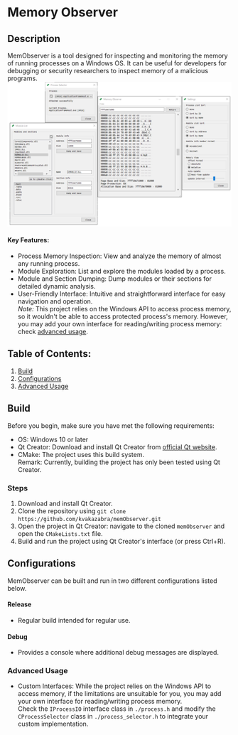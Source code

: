 # Memory Observer
## Description
MemObserver is a tool designed for inspecting and monitoring the memory of running processes on a Windows OS. It can be useful for developers for debugging or security researchers to inspect memory of a malicious programs.
![Pic](images/examples/main.png)
#### Key Features:
- Process Memory Inspection: View and analyze the memory of almost any running process.
- Module Exploration: List and explore the modules loaded by a process.
- Module and Section Dumping: Dump modules or their sections for detailed dynamic analysis.
- User-Friendly Interface: Intuitive and straightforward interface for easy navigation and operation.  
*Note:* This project relies on the Windows API to access process memory, so it wouldn't be able to access protected process's memory. However, you may add your own interface for reading/writing process memory: check [advanced usage](#Advanced-Usage).
## Table of Contents:
1. [Build](#Build)
2. [Configurations](#Configurations)
3. [Advanced Usage](#Advanced-Usage)
## Build
Before you begin, make sure you have met the following requirements:
- OS: Windows 10 or later
- Qt Creator: Download and install Qt Creator from [official Qt website](https://www.qt.io/).
- CMake: The project uses this build system.  
Remark: Currently, building the project has only been tested using Qt Creator.
### Steps
1. Download and install Qt Creator.
2. Clone the repository using `git clone https://github.com/kvakazabra/memObserver.git`
3. Open the project in Qt Creator: navigate to the cloned `memObserver` and open the `CMakeLists.txt` file.
4. Build and run the project using Qt Creator's interface (or press Ctrl+R).
## Configurations
MemObserver can be built and run in two different configurations listed below.
#### Release
- Regular build intended for regular use.
#### Debug
- Provides a console where additional debug messages are displayed.
### Advanced Usage
- Custom Interfaces: While the project relies on the Windows API to access memory, if the limitations are unsuitable for you, you may add your own interface for reading/writing process memory.  
  Check the `IProcessIO` interface class in `./process.h` and modify the `CProcessSelector` class in `./process_selector.h` to integrate your custom implementation.
